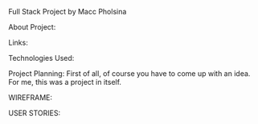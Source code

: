 Full Stack Project by Macc Pholsina

About Project:

Links:

Technologies Used:

Project Planning:
First of all, of course you have to come up with an idea. For me, this was a project in itself.

WIREFRAME:

USER STORIES:
